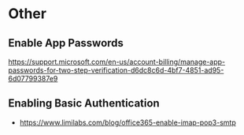 # Other
## Enable App Passwords
https://support.microsoft.com/en-us/account-billing/manage-app-passwords-for-two-step-verification-d6dc8c6d-4bf7-4851-ad95-6d07799387e9

## Enabling Basic Authentication
* https://www.limilabs.com/blog/office365-enable-imap-pop3-smtp